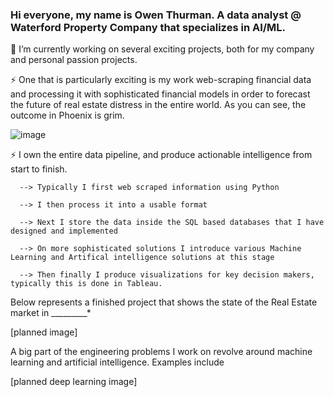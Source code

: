 ### Hi everyone, my name is Owen Thurman. A data analyst @ Waterford Property Company that specializes in AI/ML. 


🔭 I’m currently working on several exciting projects, both for my company and personal passion projects. 


⚡ One that is particularly exciting is my work web-scraping financial data and processing it with sophisticated financial models in order to forecast the future of real estate distress in the entire world. As you can see, the outcome in Phoenix is grim.

![image](https://user-images.githubusercontent.com/96508222/213823161-41e17b82-a77a-4154-b8c8-cff779628d80.png)


⚡ I own the entire data pipeline, and produce actionable intelligence from start to finish. 

      --> Typically I first web scraped information using Python

      --> I then process it into a usable format

      --> Next I store the data inside the SQL based databases that I have designed and implemented

      --> On more sophisticated solutions I introduce various Machine Learning and Artifical intelligence solutions at this stage

      --> Then finally I produce visualizations for key decision makers, typically this is done in Tableau.
   
Below represents a finished project that shows the state of the Real Estate market in _________*

[planned image]


A big part of the engineering problems I work on revolve around machine learning and artificial intelligence. Examples include

[planned deep learning image]


<!--
**omthurman/omthurman** is a ✨ _special_ ✨ repository because its `README.md` (this file) appears on your GitHub profile.

Here are some ideas to get you started:

- 🔭 I’m currently working on ...
- 🌱 I’m currently learning ...
- 👯 I’m looking to collaborate on ...
- 🤔 I’m looking for help with ...
- 💬 Ask me about ...
- 📫 How to reach me: ...
- 😄 Pronouns: ...
- ⚡ Fun fact: ...
-->
